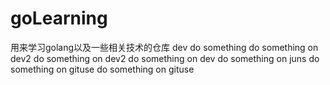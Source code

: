# goLearning
用来学习golang以及一些相关技术的仓库
dev do something
do something on dev2
do something on dev2
do something on dev
do something on juns
do something on gituse
do something on gituse